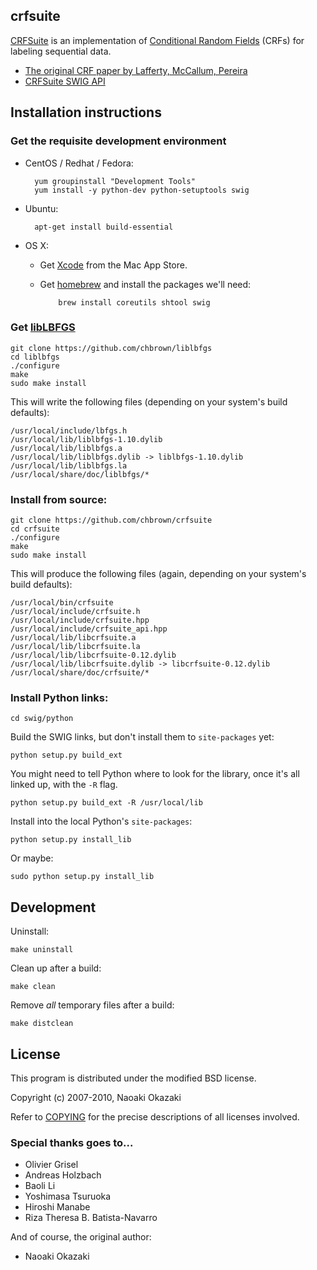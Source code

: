 ## crfsuite

[CRFSuite](http://www.chokkan.org/software/crfsuite/) is an implementation of
[Conditional Random Fields](http://en.wikipedia.org/wiki/Conditional_random_field)
(CRFs) for labeling sequential data.

* [The original CRF paper by Lafferty, McCallum, Pereira](http://www.cis.upenn.edu/~pereira/papers/crf.pdf)
* [CRFSuite SWIG API](http://www.chokkan.org/software/crfsuite/api/crfsuite_hpp_api.html)


## Installation instructions

### Get the requisite development environment

* CentOS / Redhat / Fedora:

        yum groupinstall "Development Tools"
        yum install -y python-dev python-setuptools swig

* Ubuntu:

        apt-get install build-essential

* OS X:
  + Get [Xcode](https://itunes.apple.com/us/app/xcode/id497799835) from the Mac App Store.
  + Get [homebrew](http://brew.sh/) and install the packages we'll need:

            brew install coreutils shtool swig

### Get [libLBFGS](http://www.chokkan.org/software/liblbfgs/)

    git clone https://github.com/chbrown/liblbfgs
    cd liblbfgs
    ./configure
    make
    sudo make install

This will write the following files (depending on your system's build defaults):

    /usr/local/include/lbfgs.h
    /usr/local/lib/liblbfgs-1.10.dylib
    /usr/local/lib/liblbfgs.a
    /usr/local/lib/liblbfgs.dylib -> liblbfgs-1.10.dylib
    /usr/local/lib/liblbfgs.la
    /usr/local/share/doc/liblbfgs/*


### Install from source:

    git clone https://github.com/chbrown/crfsuite
    cd crfsuite
    ./configure
    make
    sudo make install

This will produce the following files (again, depending on your system's build defaults):

    /usr/local/bin/crfsuite
    /usr/local/include/crfsuite.h
    /usr/local/include/crfsuite.hpp
    /usr/local/include/crfsuite_api.hpp
    /usr/local/lib/libcrfsuite.a
    /usr/local/lib/libcrfsuite.la
    /usr/local/lib/libcrfsuite-0.12.dylib
    /usr/local/lib/libcrfsuite.dylib -> libcrfsuite-0.12.dylib
    /usr/local/share/doc/crfsuite/*

### Install Python links:

    cd swig/python

Build the SWIG links, but don't install them to `site-packages` yet:

    python setup.py build_ext

You might need to tell Python where to look for the library, once it's all linked up, with the `-R` flag.

    python setup.py build_ext -R /usr/local/lib

Install into the local Python's `site-packages`:

    python setup.py install_lib

Or maybe:

    sudo python setup.py install_lib


## Development

Uninstall:

    make uninstall

Clean up after a build:

    make clean

Remove _all_ temporary files after a build:

    make distclean


## License

This program is distributed under the modified BSD license.

Copyright (c) 2007-2010, Naoaki Okazaki

Refer to [COPYING](COPYING) for the precise descriptions of all licenses
involved.


### Special thanks goes to...

* Olivier Grisel
* Andreas Holzbach
* Baoli Li
* Yoshimasa Tsuruoka
* Hiroshi Manabe
* Riza Theresa B. Batista-Navarro

And of course, the original author:

* Naoaki Okazaki
